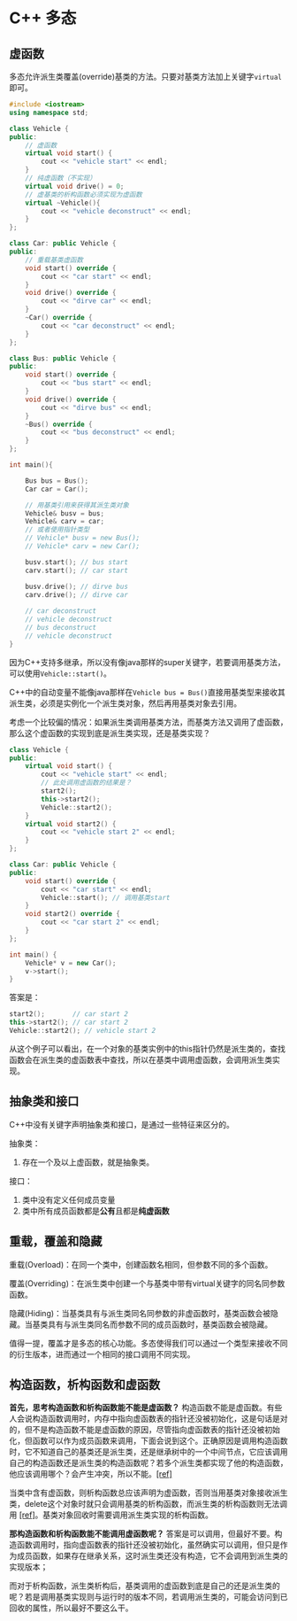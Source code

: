 # C++ 多态

## 虚函数
多态允许派生类覆盖(override)基类的方法。只要对基类方法加上关键字`virtual`即可。<span id="polymorphism"></span>
```cpp
#include <iostream>
using namespace std;

class Vehicle {
public:
    // 虚函数
    virtual void start() {
        cout << "vehicle start" << endl;
    }
    // 纯虚函数（不实现）
    virtual void drive() = 0;
    // 虚基类的析构函数必须实现为虚函数
    virtual ~Vehicle(){ 
        cout << "vehicle deconstruct" << endl;
    }
};

class Car: public Vehicle {
public:
    // 重载基类虚函数
    void start() override {
        cout << "car start" << endl;
    }
    void drive() override {
        cout << "dirve car" << endl;
    }
    ~Car() override {
        cout << "car deconstruct" << endl;
    }
};

class Bus: public Vehicle {
public:
    void start() override {
        cout << "bus start" << endl;
    }
    void drive() override {
        cout << "dirve bus" << endl;
    }
    ~Bus() override {
        cout << "bus deconstruct" << endl;
    }
};

int main(){

    Bus bus = Bus();
    Car car = Car();

    // 用基类引用来获得其派生类对象
    Vehicle& busv = bus;
    Vehicle& carv = car;
    // 或者使用指针类型
    // Vehicle* busv = new Bus();
    // Vehicle* carv = new Car();

    busv.start(); // bus start
    carv.start(); // car start

    busv.drive(); // dirve bus
    carv.drive(); // dirve car
    
    // car deconstruct
    // vehicle deconstruct
    // bus deconstruct
    // vehicle deconstruct
}
```
因为C++支持多继承，所以没有像java那样的super关键字，若要调用基类方法，可以使用`Vehicle::start()`。

C++中的自动变量不能像java那样在`Vehicle bus = Bus()`直接用基类型来接收其派生类，必须是实例化一个派生类对象，然后再用基类对象去引用。

考虑一个比较偏的情况：如果派生类调用基类方法，而基类方法又调用了虚函数，那么这个虚函数的实现到底是派生类实现，还是基类实现？
```cpp
class Vehicle {
public:
    virtual void start() {
        cout << "vehicle start" << endl;
        // 此处调用虚函数的结果是？
        start2();
        this->start2();
        Vehicle::start2();
    }
    virtual void start2() {
        cout << "vehicle start 2" << endl;
    }
};

class Car: public Vehicle {
public:
    void start() override {
        cout << "car start" << endl;
        Vehicle::start(); // 调用基类start
    }
    void start2() override {
        cout << "car start 2" << endl;
    }
};

int main() {
    Vehicle* v = new Car();
    v->start();
}
```
答案是：
```cpp
start2();       // car start 2
this->start2(); // car start 2
Vehicle::start2(); // vehicle start 2
```
从这个例子可以看出，在一个对象的基类实例中的this指针仍然是派生类的，查找函数会在派生类的虚函数表中查找，所以在基类中调用虚函数，会调用派生类实现。

## 抽象类和接口
C++中没有关键字声明抽象类和接口，是通过一些特征来区分的。

抽象类：
1. 存在一个及以上虚函数，就是抽象类。

接口：
1. 类中没有定义任何成员变量 
2. 类中所有成员函数都是**公有**且都是**纯虚函数**

## 重载，覆盖和隐藏
重载(Overload)：在同一个类中，创建函数名相同，但参数不同的多个函数。

覆盖(Overriding)：在派生类中创建一个与基类中带有virtual关键字的同名同参数函数。

隐藏(Hiding)：当基类具有与派生类同名同参数的非虚函数时，基类函数会被隐藏。当基类具有与派生类同名而参数不同的成员函数时，基类函数会被隐藏。

值得一提，覆盖才是多态的核心功能。多态使得我们可以通过一个类型来接收不同的衍生版本，进而通过一个相同的接口调用不同实现。

## 构造函数，析构函数和虚函数

**首先，思考构造函数和析构函数能不能是虚函数？**
构造函数不能是虚函数。有些人会说构造函数调用时，内存中指向虚函数表的指针还没被初始化，这是句话是对的，但不是构造函数不能是虚函数的原因，尽管指向虚函数表的指针还没被初始化，但函数可以作为成员函数来调用，下面会说到这个。正确原因是调用构造函数时，它不知道自己的基类还是派生类，还是继承树中的一个中间节点，它应该调用自己的构造函数还是派生类的构造函数呢？若多个派生类都实现了他的构造函数，他应该调用哪个？会产生冲突，所以不能。[[ref]](
https://www.zhihu.com/question/35632207/answer/63936329)

当类中含有虚函数，则析构函数总应该声明为虚函数，否则当用基类对象接收派生类，delete这个对象时就只会调用基类的析构函数，而派生类的析构函数则无法调用 [[ref]](cpp-object-model.md)。基类对象回收时需要调用派生类实现的析构函数。

**那构造函数和析构函数能不能调用虚函数呢？**
答案是可以调用，但最好不要。构造函数调用时，指向虚函数表的指针还没被初始化，虽然确实可以调用，但只是作为成员函数，如果存在继承关系，这时派生类还没有构造，它不会调用到派生类的实现版本；

而对于析构函数，派生类析构后，基类调用的虚函数到底是自己的还是派生类的呢？若是调用基类实现则与运行时的版本不同，若调用派生类的，可能会访问到已回收的属性，所以最好不要这么干。
